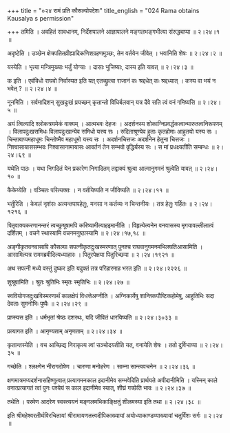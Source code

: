 +++
title = "०२४ रामं प्रति कौसल्योपदेशः"
title_english = "024 Rama obtains Kausalya s permission"

+++
तमिति । अवहितं सावधानम्, निर्देशपालने आज्ञापालने मङ्गलभङ्गभीत्या संरुद्धबाप्पा  ॥  २।२४।१  ॥   

  

अदृष्टेति । उञ्छेन क्षेत्रपतितव्रीह्यादिकणिशग्रहणमुञ्छः, तेन वर्तयेन जीवेत् । भवानिति शेषः  ॥  २।२४।२  ॥   

  

यस्येति । भृत्या मन्त्रिमुख्याः भर्तुं योग्याः । दासाः भुजिष्याः, दास्य इति यावत्  ॥  २।२४।३  ॥   

  

क इति । एवंविधो राघवो निर्वास्यत इति यत् एतच्छ्रुत्वा राजानं कः श्रद्दधेत् कः श्रद्दध्यात् । कस्य वा भयं न भवेत् ?  ॥  २।२४।४  ॥   

  

नूनमिति । सर्वमादिशन् सुखदुःखं प्रयच्छन् कृतान्तो विधिर्बलवान् यत्र दैवे सति त्वं वनं गमिष्यसि  ॥  २।२४।५  ॥   

  

अयं त्वित्यादि श्लोकत्रयमेकं वाक्यम् । आत्मभवः देहजः । अदर्शनस्य शोकाग्निप्रवर्द्धकत्वान्मारुतत्वनिरूपणम् । विलापदुःखसमिधः विलापदुःखान्येव समिधो यस्य सः । रुदिताश्रूण्येव हुताः कृतहोमाः आहुतयो यस्य सः । चिन्ताबाप्पमहाधूमः चिन्तोष्मैव महाधूमो यस्य सः । अदर्शनचित्तजः अदर्शनेन हेतुना चित्तजः । निश्वासायाससम्भवः निश्वासानामायासः आवर्तनं तेन सम्भवो वृद्धिर्यस्य सः । स मां प्रधक्ष्यतीति सम्बन्धः  ॥  २।२४।६९  ॥   

  

यथेति पाठः । यथा निगदितं येन प्रकारेण निगादितम् तद्वाक्यं श्रुत्वा आत्मानुगमनं श्रुत्वेति यावत्  ॥  २।२४।१०  ॥   

  

कैकेय्येति । वञ्चितः परित्यक्तः । न वर्तयिष्यति न जीविष्यति  ॥  २।२४।११  ॥   

  

भर्तुरिति । केवलं नृशंसः अत्यन्तपापहेतुः, मनसा न कर्तव्यः न चिन्तनीयः । तत्र हेतुः गर्हितः  ॥  २।२४।१२१६  ॥   

  

पितृवाक्यकरणानन्तरं त्वच्छुश्रूषामपि करिष्यामीत्याहइमानीति । विहृत्येत्यनेन वनवासस्य मृगयावल्लीलात्वं दर्शितम् । वचने स्थास्यामि वचनमनुष्ठास्यामि  ॥  २।२४।१७,१८  ॥   

  

अङ्गीकृतवनवासापि कौसल्या सपत्नीकृतदुःखस्मरणात् पुनश्च राघवानुगमनमभिलषतिआसामिति । आसामित्यत्र राममब्रवीदित्यध्याहारः । पितुरपेक्षया पितुरिच्छया  ॥  २।२४।१९२१  ॥   

  

अथ सपत्नी मध्ये वस्तुं दुष्कर इति यदुक्तं तत्र परिहारमाह भरत इति  ॥  २।२४।२२२६  ॥   

  

शुश्रूषामिति । श्रुतः श्रुतिभिः स्मृतः स्मृतिभिः  ॥  २।२४।२७  ॥   

  

स्ववियोगजदुःखविस्मरणार्थं कालक्षेपं विधत्तेअग्नीति । अग्निकार्येषु शान्तिकपौष्टिकहोमेषु, आहुतिभिः सदा देवताः सुमनोभिः पुष्पैः  ॥  २।२४।२९  ॥   

  

प्राप्स्यस इति । धर्मभृतां श्रेष्ठः दशरथः, यदि जीवितं धारयिष्यति  ॥  २।२४।३०३३  ॥   

  

प्रत्यागत इति । आनृण्यताम् अनृणताम्  ॥  २।२४।३४  ॥   

  

कृतान्तस्येति । वच आच्छिद्य निराकृत्य त्वां सञ्चोदयतीति यत्, वनायेति शेषः । ततो दुर्विभाव्या  ॥  २।२४।३५  ॥   

  

गच्छेति । श्लक्ष्णेन नीरागदोषेण । चारुणा मनोहरेण । साम्ना सान्त्ववचनेन  ॥  २।२४।३६  ॥   

  

क्षणमात्रमप्यदर्शनासहिष्णुत्वात् प्रत्यागमनकाल इदानीमेव सम्भवेदिति प्रार्थयते अपीदानीमिति । यस्मिन् काले वनात्प्रत्यागतं त्वां पुनः पश्येयं स काल इदानीमेव स्यात्, शीघ्रं गच्छेति भावः  ॥  २।२४।३७  ॥   

  

तथेति । परमेण आदरेण स्वस्त्ययनं मङ्गलमभिकाङ्क्षितुं शीलमस्या इति तथा  ॥  २।२४।३८  ॥   

  

इति श्रीमहेश्वरतीर्थविरचितायां श्रीरामायणतत्त्वदीपिकाख्यायां अयोध्याकाण्डव्याख्यायां चतुर्विंशः सर्गः  ॥  २।२४  ॥   

  

  

